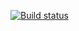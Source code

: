 [![Build status](https://ci.appveyor.com/api/projects/status/am2var3nnrj4xaoa/branch/main?svg=true)](https://ci.appveyor.com/project/SergeStepanov/ajs-4-1/branch/main)